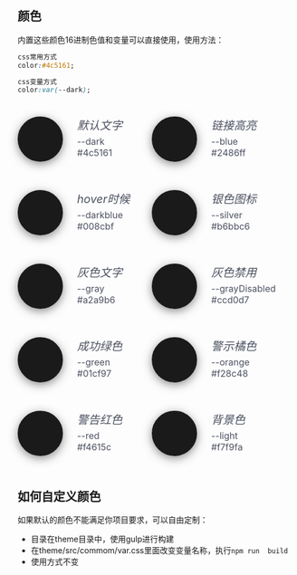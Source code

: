 
<style lang="less">
.color_list {
    max-width: 960px;
    font-size: 0;
}
.list_item {
    width: 237px;
    display: inline-block;
    margin: 25px 0;
    position: relative;
}
.color_list h6 {
    font-size: 20px;
    margin: 0px 0 5px;
    color: #4c5161;
}
.color_list p {
    margin: 0;
    font-size: 16px;
    color: #4c5161;
}
.list_item:before {
    content: '';
    border: 40px solid transparent;
    float: left;
    border-radius: 50%;
    margin-right: 25px;
    box-shadow: 0 4px 16px;
    opacity: .5;
}
.list_item:after {
    content: '';
    position: absolute;
    border: 40px solid;
    border-radius: 50%;
    left: 0;
    top: 0;
}
</style>
## 颜色
内置这些颜色16进制色值和变量可以直接使用，使用方法：
```css
css常用方式
color:#4c5161;

css变量方式
color:var(--dark);
```
<div class="demo-block">
 <div class="color_list">
    <div class="list_item dark">
        <h6>默认文字</h6>
        <p>--dark</p>
        <p>#4c5161</p>
    </div>
     <div class="list_item blue">
        <h6>链接高亮</h6>
        <p>--blue</p>
        <p>#2486ff</p>
    </div>
     <div class="list_item darkblue">
        <h6>hover时候</h6>
        <p>--darkblue</p>
        <p>#008cbf</p>
    </div>
     <div class="list_item silver">
        <h6>银色图标</h6>
        <p>--silver</p>
        <p>#b6bbc6</p>
    </div>
     <div class="list_item gray">
        <h6>灰色文字</h6>
        <p>--gray</p>
        <p>#a2a9b6</p>
    </div>
     <div class="list_item grayDisabled">
        <h6>灰色禁用</h6>
        <p>--grayDisabled</p>
        <p>#ccd0d7</p>
    </div>
     <div class="list_item green">
        <h6>成功绿色</h6>
        <p>--green</p>
        <p>#01cf97</p>
    </div>
     <div class="list_item orange">
        <h6>警示橘色</h6>
        <p>--orange</p>
        <p>#f28c48</p>
    </div>
    <div class="list_item red">
        <h6>警告红色</h6>
        <p>--red</p>
        <p>#f4615c</p>
    </div>
    <div class="list_item light">
        <h6>背景色</h6>
        <p>--light</p>
        <p>#f7f9fa</p>
    </div>
  </div>


</div>




## 如何自定义颜色
如果默认的颜色不能满足你项目要求，可以自由定制：
- 目录在theme目录中，使用gulp进行构建
- 在theme/src/commom/var.css里面改变变量名称，执行```npm run  build```
- 使用方式不变
